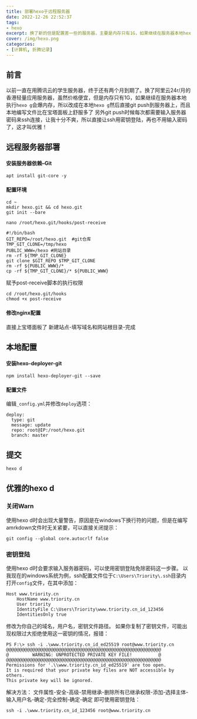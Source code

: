 ```yaml
---
title: 部署hexo于远程服务器
date: 2022-12-26 22:52:37
tags:
- hexo
excerpt: 换了新的但是配置差一些的服务器，主要是内存只有1G，如果继续在服务器本地hexo g会爆内存，所以改成在本地hexo g然后直接git push
cover: /img/hexo.png
categories: 
- [计算机, 折腾记录]
---
```

## 前言
以前一直在用腾讯云的学生服务器，终于还有两个月到期了。换了阿里云24r/月的香港轻量应用服务器，虽然价格便宜，但是内存只有1G，如果继续在服务器本地执行`hexo g`会爆内存，所以改成在本地`hexo g`然后直接git push到服务器上，而且本地编写文件比在宝塔面板上舒服多了
另外git push时候每次都需要输入服务器密码来ssh连接，让我十分不爽，所以直接让ssh用密钥登陆，再也不用输入密码了，这才叫优雅！
## 远程服务器部署
#### 安装服务器依赖–Git
```
apt install git-core -y
```
#### 配置环境
```
cd ~
mkdir hexo.git && cd hexo.git
git init --bare
```
```
nano /root/hexo.git/hooks/post-receive
```
```
#!/bin/bash
GIT_REPO=/root/hexo.git  #git仓库
TMP_GIT_CLONE=/tmp/hexo
PUBLIC_WWW=/hexo #网站目录
rm -rf ${TMP_GIT_CLONE}
git clone $GIT_REPO $TMP_GIT_CLONE
rm -rf ${PUBLIC_WWW}/*
cp -rf ${TMP_GIT_CLONE}/* ${PUBLIC_WWW}
```
赋予post-receive脚本的执行权限
```
cd /root/hexo.git/hooks
chmod +x post-receive
```
#### 修改nginx配置
直接上宝塔面板了
新建站点-填写域名和网站根目录-完成
## 本地配置
#### 安装hexo-deployer-git
```
npm install hexo-deployer-git --save
```
#### 配置文件
编辑`_config.yml`并修改`deploy`选项：
```
deploy:
  type: git
  message: update
  repo: root@IP:/root/hexo.git
  branch: master
```
## 提交
```
hexo d
```
## 优雅的hexo d
### 关闭Warn
使用hexo d时会出现大量警告，原因是在windows下换行符的问题，但是在编写amrkdown文件时无关紧要，可以直接关闭提示：
```
git config --global core.autocrlf false
```
### 密钥登陆
使用hexo d时会要求输入服务器密码，可以使用密钥登陆免除密码这一步骤。
以我现在的windows系统为例，ssh配置文件位于`C:\Users\Triority\.ssh`目录内
打开`config`文件，在其中添加：
```
Host www.triority.cn
    HostName www.triority.cn
    User triority
    IdentityFile C:\Users\Triority\www.triority.cn_id_123456
    IdentitiesOnly true
```
修改为你自己的域名，用户名，密钥文件路径。
如果你复制了密钥文件，可能出现权限过大拒绝使用这一密钥的情况，报错：
```
PS F:\> ssh -i .\www.triority.cn_id_ed25519 root@www.triority.cn
@@@@@@@@@@@@@@@@@@@@@@@@@@@@@@@@@@@@@@@@@@@@@@@@@@@@@@@@@@@
@         WARNING: UNPROTECTED PRIVATE KEY FILE!          @
@@@@@@@@@@@@@@@@@@@@@@@@@@@@@@@@@@@@@@@@@@@@@@@@@@@@@@@@@@@
Permissions for '.\\www.triority.cn_id_ed25519' are too open.
It is required that your private key files are NOT accessible by others.
This private key will be ignored.
```
解决方法：
文件属性-安全-高级-禁用继承-删除所有已继承权限-添加-选择主体-输入用户名-确定-完全控制-确定-确定
即可使用密钥登陆：
```
ssh -i .\www.triority.cn_id_123456 root@www.triority.cn
```